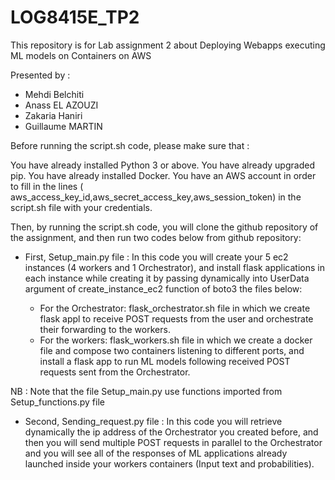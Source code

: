 # LOG8415E_TP2

This repository is for Lab assignment 2 about Deploying Webapps executing ML models on Containers on AWS

Presented by :
- Mehdi Belchiti
- Anass EL AZOUZI
- Zakaria Haniri
- Guillaume MARTIN

Before running the script.sh code, please make sure that :

You have already installed Python 3 or above.
You have already upgraded pip.
You have already installed Docker.
You have an AWS account  in order to fill in the lines ( aws_access_key_id,aws_secret_access_key,aws_session_token) in the script.sh file with your credentials.

Then, by running the script.sh code, you will clone the github repository of the assignment, and then run two codes below from github repository:

- First, Setup_main.py file : In this code you will create your 5 ec2 instances (4 workers and 1 Orchestrator), and install flask applications in each instance while creating it by passing dynamically into UserData argument of create_instance_ec2 function of boto3 the files below:

  -  For the Orchestrator: flask_orchestrator.sh file in which we create flask appl to receive POST requests from the user and orchestrate their forwarding to the workers.
  -  For the workers: flask_workers.sh file in which we create a docker file and compose two containers listening to different ports, and install a flask app to run ML models following received POST requests sent from the Orchestrator.

NB : Note that the file Setup_main.py use functions imported from Setup_functions.py file

- Second, Sending_request.py file : In this code you will retrieve dynamically the ip address of the Orchestrator you created before, and then you will send multiple POST requests in parallel to the Orchestrator and you will see all of the responses of ML applications already launched inside your workers containers (Input text and probabilities).
